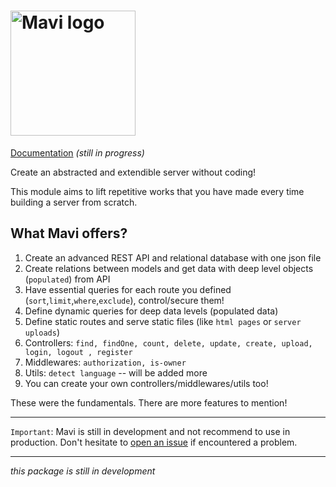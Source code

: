 <h1 id="mavi">
  <img
    src="https://raw.githubusercontent.com/m-emre-yalcin/mavi/main/public/mavi.svg"
    alt="Mavi logo"
    width="200px"
    align="center"
  />
</h1>

[Documentation](https://mavi-docs.vercel.app) _(still in progress)_

Create an abstracted and extendible server without coding!

This module aims to lift repetitive works that you have made every time building a server from scratch.

## What Mavi offers?

1. Create an advanced REST API and relational database with one json file
1. Create relations between models and get data with deep level objects (`populated`) from API
1. Have essential queries for each route you defined (`sort`,`limit`,`where`,`exclude`), control/secure them!
1. Define dynamic queries for deep data levels (populated data)
1. Define static routes and serve static files (like `html pages` or `server uploads`)
1. Controllers: `find, findOne, count, delete, update, create, upload, login, logout , register`
1. Middlewares: `authorization, is-owner`
1. Utils: `detect language` -- will be added more
1. You can create your own controllers/middlewares/utils too!

These were the fundamentals. There are more features to mention!

---

`Important`: Mavi is still in development and not recommend to use in production. Don't hesitate to [open an issue](https://github.com/mavi-server/mavi/issues) if encountered a problem.

---

_this package is still in development_
